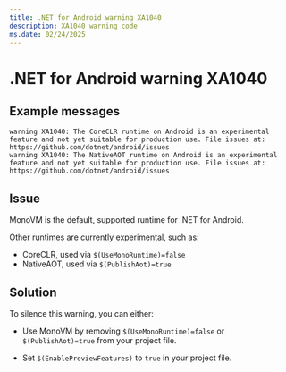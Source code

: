 ```yaml
---
title: .NET for Android warning XA1040
description: XA1040 warning code
ms.date: 02/24/2025
---
```

# .NET for Android warning XA1040

## Example messages

```
warning XA1040: The CoreCLR runtime on Android is an experimental feature and not yet suitable for production use. File issues at: https://github.com/dotnet/android/issues
warning XA1040: The NativeAOT runtime on Android is an experimental feature and not yet suitable for production use. File issues at: https://github.com/dotnet/android/issues
```

## Issue

MonoVM is the default, supported runtime for .NET for Android.

Other runtimes are currently experimental, such as:

* CoreCLR, used via `$(UseMonoRuntime)=false`
* NativeAOT, used via `$(PublishAot)=true`

## Solution

To silence this warning, you can either:

* Use MonoVM by removing `$(UseMonoRuntime)=false` or
  `$(PublishAot)=true` from your project file.

* Set `$(EnablePreviewFeatures)` to `true` in your project file.
